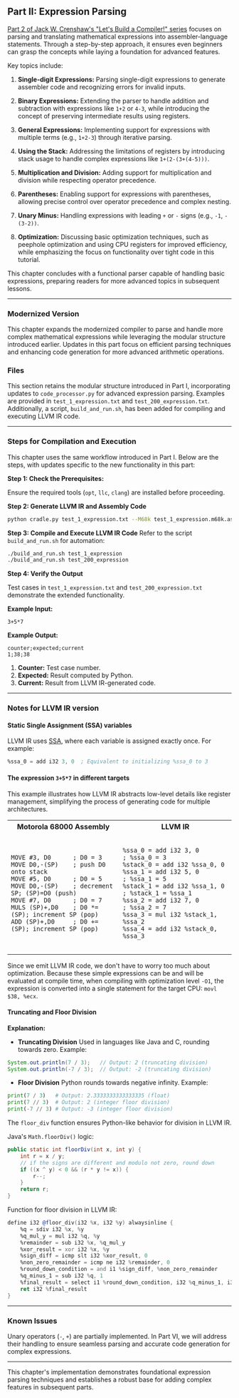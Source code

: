## Part II: Expression Parsing

[Part 2 of Jack W. Crenshaw's "Let's Build a Compiler!" series](https://xmonader.github.io/letsbuildacompiler-pretty/tutor02_expressionparsing.html) focuses on parsing and translating mathematical expressions into assembler-language statements. Through a step-by-step approach, it ensures even beginners can grasp the concepts while laying a foundation for advanced features.

Key topics include:

1. **Single-digit Expressions:** Parsing single-digit expressions to generate assembler code and recognizing errors for invalid inputs.

2. **Binary Expressions:** Extending the parser to handle addition and subtraction with expressions like `1+2` or `4-3`, while introducing the concept of preserving intermediate results using registers.

3. **General Expressions:** Implementing support for expressions with multiple terms (e.g., `1+2-3`) through iterative parsing.

4. **Using the Stack:** Addressing the limitations of registers by introducing stack usage to handle complex expressions like `1+(2-(3+(4-5)))`.

5. **Multiplication and Division:** Adding support for multiplication and division while respecting operator precedence.

6. **Parentheses:** Enabling support for expressions with parentheses, allowing precise control over operator precedence and complex nesting.

7. **Unary Minus:** Handling expressions with leading `+` or `-` signs (e.g., `-1`, `-(3-2))`.

8. **Optimization:** Discussing basic optimization techniques, such as peephole optimization and using CPU registers for improved efficiency, while emphasizing the focus on functionality over tight code in this tutorial.

This chapter concludes with a functional parser capable of handling basic expressions, preparing readers for more advanced topics in subsequent lessons.

---
### Modernized Version
This chapter expands the modernized compiler to parse and handle more complex mathematical expressions while leveraging the modular structure introduced earlier. Updates in this part focus on efficient parsing techniques and enhancing code generation for more advanced arithmetic operations.


### Files
This section retains the modular structure introduced in Part I, incorporating updates to `code_processor.py` for advanced expression parsing. Examples are provided in `test_1_expression.txt` and `test_200_expression.txt`. Additionally, a script, `build_and_run.sh`, has been added for compiling and executing LLVM IR code.

---

### Steps for Compilation and Execution
This chapter uses the same workflow introduced in Part I. Below are the steps, with updates specific to the new functionality in this part:

**Step 1: Check the Prerequisites:**

Ensure the required tools (`opt`, `llc`, `clang`) are installed before proceeding.

**Step 2: Generate LLVM IR and Assembly Code**
```bash
python cradle.py test_1_expression.txt --M68k test_1_expression.m68k.asm --LLVM test_1_expression.ll
```
**Step 3: Compile and Execute LLVM IR Code**
Refer to the script `build_and_run.sh` for automation:
```bash
./build_and_run.sh test_1_expression
./build_and_run.sh test_200_expression
```
**Step 4: Verify the Output**

Test cases in `test_1_expression.txt` and `test_200_expression.txt` demonstrate the extended functionality.

**Example Input:**
```csv
3+5*7
```
**Example Output:**
```csv
counter;expected;current
1;38;38
```
1. **Counter:** Test case number.
2. **Expected:** Result computed by Python.
3. **Current:** Result from LLVM IR-generated code.



---

### Notes for LLVM IR version
#### Static Single Assignment (SSA) variables

LLVM IR uses [SSA](https://en.wikipedia.org/wiki/Static_single-assignment_form), where each variable is assigned exactly once. For example:
```asm
%ssa_0 = add i32 3, 0  ; Equivalent to initializing %ssa_0 to 3
```
#### The expression `3+5*7` in different targets

This example illustrates how LLVM IR abstracts low-level details like register management, simplifying the process of generating code for multiple architectures.

<table>
  <tr>
    <th>Motorola 68000 Assembly</th>
    <th>LLVM IR</th>
  </tr>
  <tr>
    <td>
      <pre><code class="asm">
MOVE #3, D0      ; D0 = 3
MOVE D0,-(SP)    ; push D0 onto stack
MOVE #5, D0      ; D0 = 5
MOVE D0,-(SP)    ; decrement SP; (SP)=D0 (push)
MOVE #7, D0      ; D0 = 7
MULS (SP)+,D0    ; D0 *= (SP); increment SP (pop)
ADD (SP)+,D0     ; D0 += (SP); increment SP (pop)
      </code></pre>
    </td>
    <td>
      <pre><code class="asm">
%ssa_0 = add i32 3, 0          ; %ssa_0 = 3
%stack_0 = add i32 %ssa_0, 0
%ssa_1 = add i32 5, 0          ; %ssa_1 = 5
%stack_1 = add i32 %ssa_1, 0   ; %stack_1 = %ssa_1
%ssa_2 = add i32 7, 0          ; %ssa_2 = 7
%ssa_3 = mul i32 %stack_1, %ssa_2
%ssa_4 = add i32 %stack_0, %ssa_3
      </code></pre>
    </td>
</table>

Since we emit LLVM IR code, we don't have to worry too much about optimization. Because these simple expressions can be and will be evaluated at compile time, when compiling with optimization level `-O1`, the expression is converted into a single statement for the target CPU: `movl $38, %ecx`.

#### Truncating and Floor Division

**Explanation:**
- **Truncating Division** Used in languages like Java and C, rounding towards zero. Example:
```java
System.out.println(7 / 3);   // Output: 2 (truncating division)
System.out.println(-7 / 3);  // Output: -2 (truncating division)
```
- **Floor Division** Python rounds towards negative infinity. Example:
```python
print(7 / 3)   # Output: 2.3333333333333335 (float)
print(7 // 3)  # Output: 2 (integer floor division)
print(-7 // 3) # Output: -3 (integer floor division)
```
The `floor_div` function ensures Python-like behavior for division in LLVM IR.

Java's `Math.floorDiv()` logic:
```java
public static int floorDiv(int x, int y) {
    int r = x / y;
    // if the signs are different and modulo not zero, round down
    if ((x ^ y) < 0 && (r * y != x)) {
        r--;
    }
    return r;
}
```
Function for floor division in LLVM IR:
```asm
define i32 @floor_div(i32 %x, i32 %y) alwaysinline {
    %q = sdiv i32 %x, %y
    %q_mul_y = mul i32 %q, %y
    %remainder = sub i32 %x, %q_mul_y
    %xor_result = xor i32 %x, %y
    %sign_diff = icmp slt i32 %xor_result, 0
    %non_zero_remainder = icmp ne i32 %remainder, 0
    %round_down_condition = and i1 %sign_diff, %non_zero_remainder
    %q_minus_1 = sub i32 %q, 1
    %final_result = select i1 %round_down_condition, i32 %q_minus_1, i32 %q
    ret i32 %final_result
}
```
---
### Known Issues
Unary operators (`-`, `+`) are partially implemented. In Part VI, we will address their handling to ensure seamless parsing and accurate code generation for complex expressions.

---
This chapter's implementation demonstrates foundational expression parsing techniques and establishes a robust base for adding complex features in subsequent parts.
